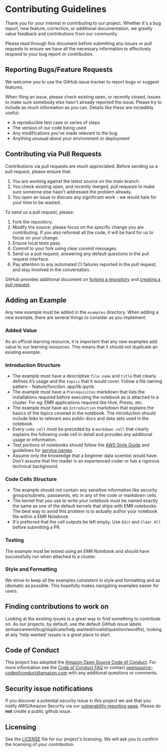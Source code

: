 # Contributing Guidelines

Thank you for your interest in contributing to our project. Whether it's a bug report, new feature, correction, or additional
documentation, we greatly value feedback and contributions from our community.

Please read through this document before submitting any issues or pull requests to ensure we have all the necessary
information to effectively respond to your bug report or contribution.


## Reporting Bugs/Feature Requests

We welcome you to use the GitHub issue tracker to report bugs or suggest features.

When filing an issue, please check existing open, or recently closed, issues to make sure somebody else hasn't already
reported the issue. Please try to include as much information as you can. Details like these are incredibly useful:

* A reproducible test case or series of steps
* The version of our code being used
* Any modifications you've made relevant to the bug
* Anything unusual about your environment or deployment


## Contributing via Pull Requests
Contributions via pull requests are much appreciated. Before sending us a pull request, please ensure that:

1. You are working against the latest source on the *main* branch.
2. You check existing open, and recently merged, pull requests to make sure someone else hasn't addressed the problem already.
3. You open an issue to discuss any significant work - we would hate for your time to be wasted.

To send us a pull request, please:

1. Fork the repository.
2. Modify the source; please focus on the specific change you are contributing. If you also reformat all the code, it will be hard for us to focus on your change.
3. Ensure local tests pass.
4. Commit to your fork using clear commit messages.
5. Send us a pull request, answering any default questions in the pull request interface.
6. Pay attention to any automated CI failures reported in the pull request, and stay involved in the conversation.

GitHub provides additional document on [forking a repository](https://help.github.com/articles/fork-a-repo/) and
[creating a pull request](https://help.github.com/articles/creating-a-pull-request/).

## Adding an Example

Any new example must be added in the `examples` directory.
When adding a new example, there are several things to consider as you implement:

### Added Value
As an official learning resource, it is important that any new examples add value to our learning resources. This means that it should not duplicate an existing example.

### Introduction Structure

* The example must have a descriptive `file name` and `title` that clearly defines it’s usage and the `topics` that it would cover. Follow a file naming pattern - feature/function`-`app/lib.ipynb
* The example must have a `Prerequisites` markdown that lists the installations required before executing the notebook as is attached to a cluster. For eg: EMR applications required like Hive, Presto, etc.
* The example must have an `Introduction` markdown that explains the basics of the topics covered in the notebook. The introduction should include links to relevant aws public docs and data sets used in the notebook.
* Every `code cell` must be preceded by a `markdown cell` that clearly explains the following code cell in detail and provides any additional usage or information.
* Text portions of notebooks should follow the [AWS Style Guide](https://alpha-docs-aws.amazon.com/awsstyleguide/latest/styleguide/Welcome.html) and guidelines for [service names](https://w.amazon.com/bin/view/AWSDocs/editing/service-names/).
* Assume only the knowledge that a beginner data scientist would have. Don’t assume that the reader is an experienced coder or has a rigorous technical background.

### Code Cells Structure

* The example should not contain any sensitive information like security groups/subnets, passwords, etc in any of the code or markdown cells.
* The kernel that you use to write your notebook must be named exactly the same as one of the default kernels that ships with EMR notebooks. The best way to avoid this problem is to actually author your notebook file within a EMR Notebook.
* It's preferred that the cell outputs be left empty. Use `Edit` and `Clear All` before submitting a PR.

### Testing
The example must be tested using an EMR Notebook and should have successfully run when attached to a cluster.

### Style and Formatting
We strive to keep all the examples consistent in style and formatting and as idiomatic as possible. This hopefully makes navigating examples easier for users.


## Finding contributions to work on
Looking at the existing issues is a great way to find something to contribute on. As our projects, by default, use the default GitHub issue labels (enhancement/bug/duplicate/help wanted/invalid/question/wontfix), looking at any 'help wanted' issues is a great place to start.


## Code of Conduct
This project has adopted the [Amazon Open Source Code of Conduct](https://aws.github.io/code-of-conduct).
For more information see the [Code of Conduct FAQ](https://aws.github.io/code-of-conduct-faq) or contact
opensource-codeofconduct@amazon.com with any additional questions or comments.


## Security issue notifications
If you discover a potential security issue in this project we ask that you notify AWS/Amazon Security via our [vulnerability reporting page](http://aws.amazon.com/security/vulnerability-reporting/). Please do **not** create a public github issue.


## Licensing

See the [LICENSE](LICENSE) file for our project's licensing. We will ask you to confirm the licensing of your contribution.
